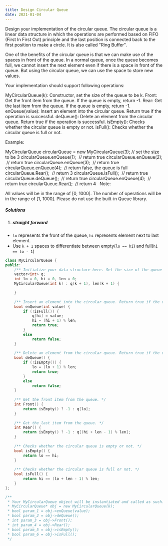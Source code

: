 ```yaml
---
title: Design Circular Queue
date: 2021-01-04
---
```

Design your implementation of the circular queue. The circular queue is a linear data structure in which the operations are performed based on FIFO (First In First Out) principle and the last position is connected back to the first position to make a circle. It is also called "Ring Buffer".

One of the benefits of the circular queue is that we can make use of the spaces in front of the queue. In a normal queue, once the queue becomes full, we cannot insert the next element even if there is a space in front of the queue. But using the circular queue, we can use the space to store new values.

Your implementation should support following operations:

MyCircularQueue(k): Constructor, set the size of the queue to be k.
Front: Get the front item from the queue. If the queue is empty, return -1.
Rear: Get the last item from the queue. If the queue is empty, return -1.
enQueue(value): Insert an element into the circular queue. Return true if the operation is successful.
deQueue(): Delete an element from the circular queue. Return true if the operation is successful.
isEmpty(): Checks whether the circular queue is empty or not.
isFull(): Checks whether the circular queue is full or not.
 

Example:

MyCircularQueue circularQueue = new MyCircularQueue(3); // set the size to be 3
circularQueue.enQueue(1);  // return true
circularQueue.enQueue(2);  // return true
circularQueue.enQueue(3);  // return true
circularQueue.enQueue(4);  // return false, the queue is full
circularQueue.Rear();  // return 3
circularQueue.isFull();  // return true
circularQueue.deQueue();  // return true
circularQueue.enQueue(4);  // return true
circularQueue.Rear();  // return 4
 
Note:

All values will be in the range of [0, 1000].
The number of operations will be in the range of [1, 1000].
Please do not use the built-in Queue library.

##### Solutions


1. ##### straight forward

- `lo` represents the front of the queue, `hi` represents element next to last element.
- Use `k + 1` spaces to differentiate between empty(`lo == hi`) and full(`hi == lo - 1`)

```cpp
class MyCircularQueue {
public:
    /** Initialize your data structure here. Set the size of the queue to be k. */
    vector<int> q;
    int lo = 0, hi = 0, len = 0;
    MyCircularQueue(int k) : q(k + 1), len(k + 1) {

    }
    
    /** Insert an element into the circular queue. Return true if the operation is successful. */
    bool enQueue(int value) {
        if (!isFull()) {
            q[hi] = value;
            hi = (hi + 1) % len;
            return true;
        }
        else
            return false;
    }
    
    /** Delete an element from the circular queue. Return true if the operation is successful. */
    bool deQueue() {
        if (!isEmpty()) {
            lo = (lo + 1) % len;
            return true;
        }
        else
            return false;
    }
    
    /** Get the front item from the queue. */
    int Front() {
        return isEmpty() ? -1 : q[lo];
    }
    
    /** Get the last item from the queue. */
    int Rear() {
        return isEmpty() ? -1 : q[(hi + len - 1) % len];
    }
    
    /** Checks whether the circular queue is empty or not. */
    bool isEmpty() {
        return lo == hi;
    }
    
    /** Checks whether the circular queue is full or not. */
    bool isFull() {
        return hi == (lo + len - 1) % len;
    }
};

/**
 * Your MyCircularQueue object will be instantiated and called as such:
 * MyCircularQueue* obj = new MyCircularQueue(k);
 * bool param_1 = obj->enQueue(value);
 * bool param_2 = obj->deQueue();
 * int param_3 = obj->Front();
 * int param_4 = obj->Rear();
 * bool param_5 = obj->isEmpty();
 * bool param_6 = obj->isFull();
 */
```
